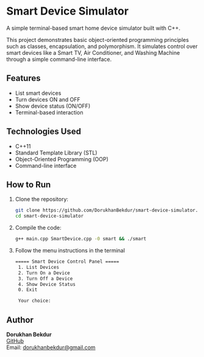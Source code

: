 # Smart Device Simulator

A simple terminal-based smart home device simulator built with C++.

This project demonstrates basic object-oriented programming principles such as classes, encapsulation, and polymorphism. It simulates control over smart devices like a Smart TV, Air Conditioner, and Washing Machine through a simple command-line interface.

## Features

- List smart devices
- Turn devices ON and OFF
- Show device status (ON/OFF)
- Terminal-based interaction

## Technologies Used

- C++11
- Standard Template Library (STL)
- Object-Oriented Programming (OOP)
- Command-line interface

## How to Run

1. Clone the repository:
   ```bash
   git clone https://github.com/DorukhanBekdur/smart-device-simulator.git
   cd smart-device-simulator
   ```
2. Compile the code:
   ```bash
   g++ main.cpp SmartDevice.cpp -0 smart && ./smart
   ```
3. Follow the menu instructions in the terminal
   ```bash
   ===== Smart Device Control Panel =====
    1. List Devices
    2. Turn On a Device
    3. Turn Off a Device
    4. Show Device Status
    0. Exit

    Your choice: 
    ```
## Author

**Dorukhan Bekdur**  
[GitHub](https://github.com/DorukhanBekdur)<br>
Email: dorukhanbekdur@gmail.com




